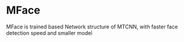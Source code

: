 # MFace
MFace is trained based Network structure of MTCNN, with faster face detection speed and smaller model
